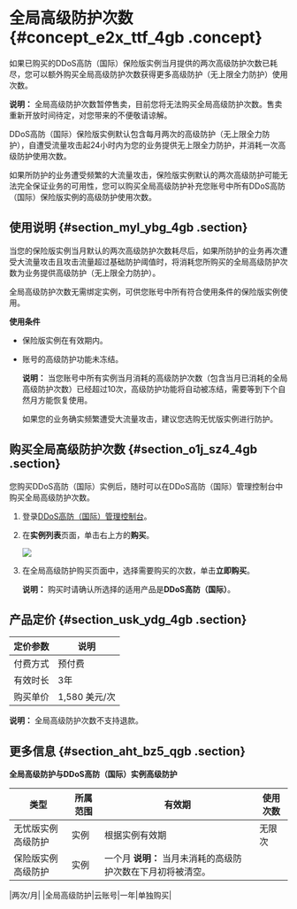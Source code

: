 # 全局高级防护次数 {#concept_e2x_ttf_4gb .concept}

如果已购买的DDoS高防（国际）保险版实例当月提供的两次高级防护次数已耗尽，您可以额外购买全局高级防护次数获得更多高级防护（无上限全力防护）使用次数。

**说明：** 全局高级防护次数暂停售卖，目前您将无法购买全局高级防护次数。售卖重新开放时间待定，对您带来的不便敬请谅解。

DDoS高防（国际）保险版实例默认包含每月两次的高级防护（无上限全力防护），自遭受流量攻击起24小时内为您的业务提供无上限全力防护，并消耗一次高级防护使用次数。

如果所防护的业务遭受频繁的大流量攻击，保险版实例默认的两次高级防护可能无法完全保证业务的可用性，您可以购买全局高级防护补充您账号中所有DDoS高防（国际）保险版实例的高级防护使用次数。

## 使用说明 {#section_myl_ybg_4gb .section}

当您的保险版实例当月默认的两次高级防护次数耗尽后，如果所防护的业务再次遭受大流量攻击且攻击流量超过基础防护阈值时，将消耗您所购买的全局高级防护次数为业务提供高级防护（无上限全力防护）。

全局高级防护次数无需绑定实例，可供您账号中所有符合使用条件的保险版实例使用。

**使用条件** 

-   保险版实例在有效期内。
-   账号的高级防护功能未冻结。

    **说明：** 当您账号中所有实例当月消耗的高级防护次数（包含当月已消耗的全局高级防护次数）已经超过10次，高级防护功能将自动被冻结，需要等到下个自然月方能恢复使用。

    如果您的业务确实频繁遭受大流量攻击，建议您选购无忧版实例进行防护。


## 购买全局高级防护次数 {#section_o1j_sz4_4gb .section}

您购买DDoS高防（国际）实例后，随时可以在DDoS高防（国际）管理控制台中购买全局高级防护次数。

1.  登录[DDoS高防（国际）管理控制台](https://yundunnext.console.aliyun.com/?p=ddosdip#/anycast/asset)。
2.  在**实例列表**页面，单击右上方的**购买**。

    ![](http://static-aliyun-doc.oss-cn-hangzhou.aliyuncs.com/assets/img/119523/156462448038215_zh-CN.png)

3.  在全局高级防护购买页面中，选择需要购买的次数，单击**立即购买**。

    **说明：** 购买时请确认所选择的适用产品是**DDoS高防（国际）**。


## 产品定价 {#section_usk_ydg_4gb .section}

|定价参数|说明|
|----|--|
|付费方式|预付费|
|有效时长|3年|
|购买单价|1,580 美元/次|

**说明：** 全局高级防护次数不支持退款。

## 更多信息 {#section_aht_bz5_qgb .section}

**全局高级防护与DDoS高防（国际）实例高级防护**

|类型|所属范围|有效期|使用次数|
|--|----|---|----|
|无忧版实例高级防护|实例|根据实例有效期|无限次|
|保险版实例高级防护|实例|一个月 **说明：** 当月未消耗的高级防护次数在下月初将被清空。

 |两次/月|
|全局高级防护|云账号|一年|单独购买|

